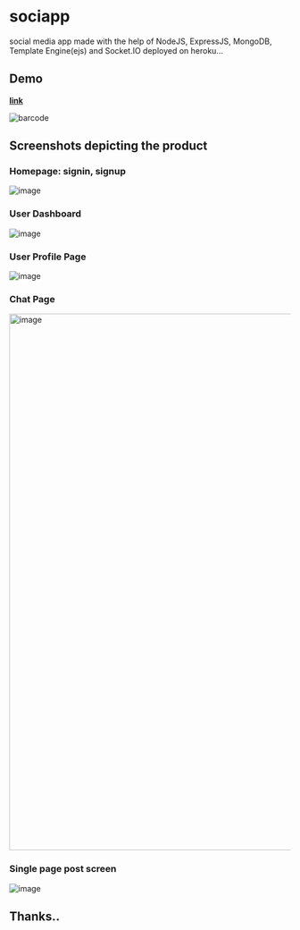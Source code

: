 # sociapp
social media app made with the help of NodeJS, ExpressJS, MongoDB, Template Engine(ejs) and Socket.IO deployed on heroku... 

## Demo 
**[link](https://bit.ly/3wA4Hqe)**

![barcode](https://github.com/ntstet/sociapp/blob/master/public/images/barcode.png/)

## Screenshots depicting the product

### Homepage: signin, signup
![image](https://user-images.githubusercontent.com/95043790/179776897-f1ee0d86-6743-4eeb-9125-f1956d03b876.png)

### User Dashboard
![image](https://user-images.githubusercontent.com/95043790/179777073-35e0d31c-2ccc-4aa1-8efc-533d50489400.png)

### User Profile Page
![image](https://user-images.githubusercontent.com/95043790/179777224-6f48f566-56de-4f68-92d9-f97d1533b29f.png)

### Chat Page
<img width="960" alt="image" src="https://user-images.githubusercontent.com/95043790/179778123-f11a41b1-b19a-4e3c-80ce-d745a09c6b39.png">

### Single page post screen
![image](https://user-images.githubusercontent.com/95043790/179778279-bb8b5e26-79a7-48a3-a424-279dff1247bb.png)

## Thanks..
